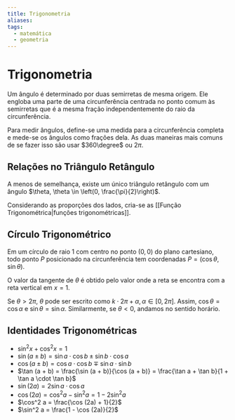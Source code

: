 ```yaml
---
title: Trigonometria
aliases:
tags:
  - matemática
  - geometria
---
```


# Trigonometria

Um ângulo é determinado por duas semirretas de mesma origem. Ele engloba uma parte de uma circunferência centrada no ponto comum às semirretas que é a mesma fração independentemente do raio da circunferência.

Para medir ângulos, define-se uma medida para a circunferência completa e mede-se os ângulos como frações dela. As duas maneiras mais comuns de se fazer isso são usar $360\degree$ ou $2\pi$.

## Relações no Triângulo Retângulo

A menos de semelhança, existe um único triângulo retângulo com um ângulo $\theta, \theta \in \left(0, \frac{\pi}{2}\right)$.

Considerando as proporções dos lados, cria-se as [[Função Trigonométrica|funções trigonométricas]].

## Círculo Trigonométrico

Em um círculo de raio 1 com centro no ponto $(0, 0)$ do plano cartesiano, todo ponto $P$ posicionado na circunferência tem coordenadas $P = (\cos \theta, \sin \theta)$.

O valor da tangente de $\theta$ é obtido pelo valor onde a reta se encontra com a reta vertical em $x = 1$.

Se $\theta > 2 \pi$, $\theta$ pode ser escrito como $k \cdot 2 \pi + \alpha, \alpha \in [0, 2 \pi]$. Assim, $\cos \theta = \cos \alpha$ e $\sin \theta = \sin \alpha$. Similarmente, se $\theta < 0$, andamos no sentido horário.

## Identidades Trigonométricas

- $\sin^2 x + \cos^2 x = 1$
- $\sin (a \pm b) = \sin a \cdot \cos b \pm \sin b \cdot \cos a$
- $\cos (a \pm b) = \cos a \cdot \cos b \mp \sin a \cdot \sin b$
- $\tan (a + b) = \frac{\sin (a + b)}{\cos (a + b)} = \frac{\tan a + \tan b}{1 + \tan a \cdot \tan b}$
- $\sin (2a) = 2 \sin a \cdot \cos a$
- $\cos (2a) = \cos^2 a - \sin^2 a = 1 - 2 \sin^2 a$
- $\cos^2 a = \frac{\cos (2a) + 1}{2}$
- $\sin^2 a = \frac{1 - \cos (2a)}{2}$
